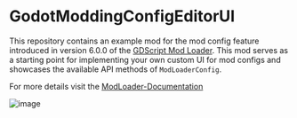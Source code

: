 # GodotModdingConfigEditorUI

This repository contains an example mod for the mod config feature introduced in version 6.0.0 of the [GDScript Mod Loader](https://github.com/GodotModding/godot-mod-loader). This mod serves as a starting point for implementing your own custom UI for mod configs and showcases the available API methods of `ModLoaderConfig`.
   
For more details visit the [ModLoader-Documentation](https://github.com/GodotModding/godot-mod-loader/wiki)

![image](https://github.com/GodotModding/GodotModding-UserProfileUI/assets/41547570/702c2a21-a8ed-46fe-9e01-6f1c2f83f8f3)
